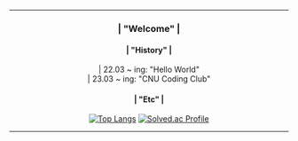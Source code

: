 <div align = center>
             
---  
### | "Welcome" |          
                               
                        
#### | "History" | 
<div> | 22.03 ~ ing: "Hello World" </div>
<div> | 23.03 ~ ing: "CNU Coding Club" </div>   
    
#### | "Etc" |
[![Top Langs](https://github-readme-stats.vercel.app/api/top-langs/?username=momomomoon&layout=compact)](https://github.com/anuraghazra/github-readme-stats) [![Solved.ac Profile](http://mazassumnida.wtf/api/v2/generate_badge?boj=ansdj1908)](https://solved.ac/ansdj1908/)

   
---
</div>

 
 
